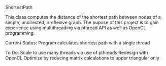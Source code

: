 ShortestPath

This class computes the distance of the shortest path between nodes of a simple, undirected, irreflexive graph.
The pupose of this project is to gain experience using multithreading via pthread API as well as OpenCL programming.

Current Status:
Program calculates shortest path with a single thread

To Do:
Scale to use many threads via use of pthreads
Redesign with OpenCL
Optimize by reducing matrix calculations to upper triangular only
